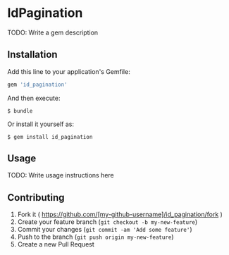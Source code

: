 # IdPagination

TODO: Write a gem description

## Installation

Add this line to your application's Gemfile:

```ruby
gem 'id_pagination'
```

And then execute:

    $ bundle

Or install it yourself as:

    $ gem install id_pagination

## Usage

TODO: Write usage instructions here

## Contributing

1. Fork it ( https://github.com/[my-github-username]/id_pagination/fork )
2. Create your feature branch (`git checkout -b my-new-feature`)
3. Commit your changes (`git commit -am 'Add some feature'`)
4. Push to the branch (`git push origin my-new-feature`)
5. Create a new Pull Request
